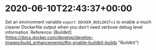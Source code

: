 # 2020-06-10T22:43:37&#43;00:00

Set an environment variable `export DOCKER_BUILDKIT=1` to enable a much cleaner Dockerfile output when you don&#39;t need verbose debug level information.  Reference: [Buildkit](https://docs.docker.com/develop/develop-images/build_enhancements/#to-enable-buildkit-builds &#34;Buildkit&#34;)

